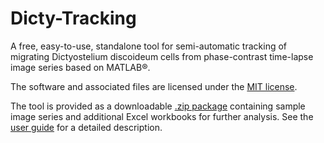 # Dicty-Tracking
A free, easy-to-use, standalone tool for semi-automatic tracking of migrating Dictyostelium discoideum cells from phase-contrast time-lapse image series based on MATLAB®.

The software and associated files are licensed under the [MIT license](LICENSE).

The tool is provided as a downloadable [.zip package](Dicty-Tracking.zip) containing sample image series and additional Excel workbooks for further analysis. See the [user guide](Dicty-Tracking-User-Guide.pdf) for a detailed description.
